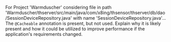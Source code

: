For Project 'Warmduscher' considering file in path 'Warmduscher/thserver/src/main/java/com/x8ing/thsensor/thserver/db/dao/SessionDeviceRepository.java' with name 'SessionDeviceRepository.java'... 
The `@Cacheable` annotation is present, but not used. Explain why it is likely present and how it could be utilized to improve performance if the application's requirements changed.